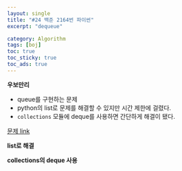 ```yaml
---
layout: single
title: "#24 백준 2164번 파이썬"
excerpt: "dequeue"

category: Algorithm
tags: [boj]
toc: true
toc_sticky: true
toc_ads: true
---
```


**우보만리**

- queue를 구현하는 문제
- python의 list로 문제를 해결할 수 있지만 시간 제한에 걸렸다.
- `collections` 모듈에 deque를 사용하면 간단하게 해결이 됐다. 


[문제 link](https://www.acmicpc.net/problem/1018)

**list로 해결**
<script src="https://gist.github.com/hyeonchan523/ec7b75c7937199362a507bd0df0f9602.js"></script>

**collections의 deque 사용**

<script src="https://gist.github.com/hyeonchan523/265e65e1f2be15ed4cc3b6379061a10a.js"></script>